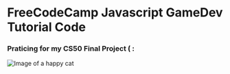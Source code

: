 # FreeCodeCamp Javascript GameDev Tutorial Code
### Praticing for my CS50 Final Project ( : 
![Image of a happy cat](https://png.pngtree.com/png-vector/20201229/ourmid/pngtree-a-british-short-blue-and-white-cat-png-image_2654518.jpg)